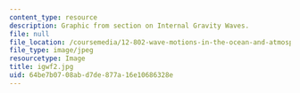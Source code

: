 ```yaml
---
content_type: resource
description: Graphic from section on Internal Gravity Waves.
file: null
file_location: /coursemedia/12-802-wave-motions-in-the-ocean-and-atmosphere-spring-2004/64be7b0708abd7de877a16e10686328e_igwf2.jpg
file_type: image/jpeg
resourcetype: Image
title: igwf2.jpg
uid: 64be7b07-08ab-d7de-877a-16e10686328e
---
```

